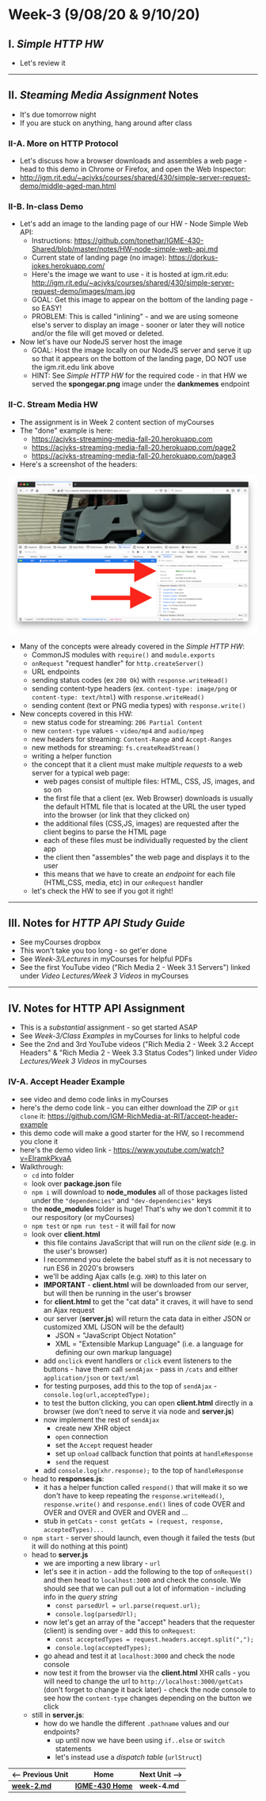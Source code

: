 # Week-3 (9/08/20 & 9/10/20)

## I. *Simple HTTP HW*

- Let's review it

<hr>

## II. *Steaming Media Assignment* Notes

- It's due tomorrow night
- If you are stuck on anything, hang around after class

### II-A. More on HTTP Protocol

- Let's discuss how a browser downloads and assembles a web page - head to this demo in Chrome or Firefox, and open the Web Inspector:
 - http://igm.rit.edu/~acjvks/courses/shared/430/simple-server-request-demo/middle-aged-man.html
 
### II-B. In-class Demo
- Let's add an image to the landing page of our HW - Node Simple Web API:
  - Instructions: https://github.com/tonethar/IGME-430-Shared/blob/master/notes/HW-node-simple-web-api.md
  - Current state of landing page (no image): https://dorkus-jokes.herokuapp.com/
  - Here's the image we want to use - it is hosted at igm.rit.edu: http://igm.rit.edu/~acjvks/courses/shared/430/simple-server-request-demo/images/mam.jpg
  - GOAL: Get this image to appear on the bottom of the landing page - so EASY!
  - PROBLEM: This is called "inlining" - and we are using someone else's server to display an image - sooner or later they will notice and/or the file will get moved or deleted.
- Now let's have our NodeJS server host the image
  - GOAL: Host the image locally on our NodeJS server and serve it up so that it appears on the bottom of the landing page, DO NOT use the igm.rit.edu link above
  - HINT: See *Simple HTTP HW* for the required code - in that HW we served the **spongegar.png** image under the **dankmemes** endpoint

### II-C. Stream Media HW
- The assignment is in Week 2 content section of myCourses
- The "done" example is here:
  - https://acjvks-streaming-media-fall-20.herokuapp.com
  - https://acjvks-streaming-media-fall-20.herokuapp.com/page2
  - https://acjvks-streaming-media-fall-20.herokuapp.com/page3
- Here's a screenshot of the headers:

![screenshot](_images/party-mp4-response-headers.png)
  

 - Many of the concepts were already covered in the *Simple HTTP HW*:
   - CommonJS modules with `require()` and `module.exports`
   - `onRequest` "request handler" for `http.createServer()`
   - URL endpoints
   - sending status codes (ex `200 Ok`) with `response.writeHead()`
   - sending content-type headers (ex. `content-type: image/png` or `content-type: text/html`) with `response.writeHead()`
   - sending content (text or PNG media types) with `response.write()`
 - New concepts covered in this HW:
   - new status code for streaming: `206 Partial Content`
   - new `content-type` values - `video/mp4` and `audio/mpeg`
   - new headers for streaming: `Content-Range` and `Accept-Ranges`
   - new methods for streaming: `fs.createReadStream()`
   - writing a helper function
   - the concept that it a client must make *multiple requests* to a web server for a typical web page:
     - web pages consist of multiple files: HTML, CSS, JS, images, and so on
     - the first file that a client (ex. Web Browser) downloads is usually the default HTML file that is located at the URL the user typed into the browser (or link that they clicked on)
     - the additional files (CSS,JS, images) are requested after the client begins to parse the HTML page
     - each of these files must be individually requested by the client app 
     - the client then "assembles" the web page and displays it to the user
     - this means that we have to create an *endpoint* for each file (HTML,CSS, media, etc) in our `onRequest` handler
   - let's check the HW to see if you got it right!
 
<hr>

## III. Notes for *HTTP API Study Guide*
- See myCourses dropbox
- This won't take you too long - so get'er done
- See *Week-3/Lectures* in myCourses for helpful PDFs
- See the first YouTube video ("Rich Media 2 - Week 3.1 Servers") linked under *Video Lectures/Week 3 Videos* in myCourses

<hr>

## IV. Notes for HTTP API Assignment
- This is a *substantial* assignment - so get started ASAP
- See *Week-3/Class Examples* in myCourses for links to helpful code
- See the 2nd and 3rd YouTube videos ("Rich Media 2 - Week 3.2 Accept Headers" & "Rich Media 2 - Week 3.3 Status Codes") linked under *Video Lectures/Week 3 Videos* in myCourses

### IV-A. Accept Header Example
- see video and demo code links in myCourses
- here's the demo code link - you can either download the ZIP or `git clone` it: https://github.com/IGM-RichMedia-at-RIT/accept-header-example
- this demo code will make a good starter for the HW, so I recommend you clone it
- here's the demo video link - https://www.youtube.com/watch?v=ElramkPkvaA
- Walkthrough:
  - `cd` into folder
  - look over **package.json** file
  - `npm i` will download to **node_modules** all of those packages listed under the `"dependencies"` and `"dev-dependencies"` keys
  - the **node_modules** folder is huge! That's why we don't commit it to our respository (or myCourses)
  - `npm test` or `npm run test` - it will fail for now
  - look over **client.html**
    - this file contains JavaScript that will run on the *client side* (e.g. in the user's browser)
    - I recommend you delete the babel stuff as it is not necessary to run ES6 in 2020's browsers
    - we'll be adding Ajax calls (e.g. `XHR`) to this later on
    - **IMPORTANT** - **client.html** will be downloaded from our server, but will then be running in the user's browser
    - for **client.html** to get the "cat data" it craves, it will have to send an Ajax request
    - our server (**server.js**) will return the cata data in either JSON or customized XML (JSON will be the default)
      - JSON = "JavaScript Object Notation"
      - XML = "Extensible Markup Language" (i.e. a language for defining our own markup language)
    - add `onclick` event handlers or `click` event listeners to the buttons - have them call `sendAjax` - pass in `/cats` and either `application/json` or `text/xml`
    - for testing purposes, add this to the top of `sendAjax` - `console.log(url,acceptedType);`
    - to test the button clicking, you can open **client.html** directly in a browser (we don't need to serve it via node and **server.js**)
    - now implement the rest of `sendAjax`
      - create new XHR object
      - `open` connection
      - set the `Accept` request header
      - set up `onload` callback function that points at `handleResponse`
      - `send` the request
    - add `console.log(xhr.response);` to the top of `handleResponse`
  - head to **responses.js**:
    - it has a helper function called `respond()` that will make it so we don't have to keep repeating the `response.writeHead()`, `response.write()` and `response.end()` lines of code OVER and OVER and OVER and OVER and OVER and ...
    - stub in `getCats` - `const getCats = (request, response, acceptedTypes)...`
  - `npm start` - server should launch, even though it failed the tests (but it will do nothing at this point)
  - head to **server.js**
    - we are importing a new library - `url`
    - let's see it in action - add the following to the top of `onRequest()` and then head to `localhost:3000` and check the console. We should see that we can pull out a lot of information - including info in the *query string*
      - `const parsedUrl = url.parse(request.url);`
      - `console.log(parsedUrl);`
    - now let's get an array of the "accept" headers that the requester (client) is sending over - add this to `onRequest`:
      - `const acceptedTypes = request.headers.accept.split(",");`
      - `console.log(acceptedTypes);`
    - go ahead and test it at `localhost:3000` and check the node console
    - now test it from the browser via the **client.html** XHR calls - you will need to change the url to `http://localhost:3000/getCats` (don't forget to change it back later) - check the node console to see how the `content-type` changes depending on the button we click
  - still in **server.js**:
    - how do we handle the different `.pathname` values and our endpoints?
      - up until now we have been using `if..else` or `switch` statements
      - let's instead use a *dispatch table* (`urlStruct`)
    
    

| <-- Previous Unit | Home | Next Unit -->
| --- | --- | --- 
| [**week-2.md**](week-2.md)     |  [**IGME-430 Home**](../README.md) | **week-4.md**
